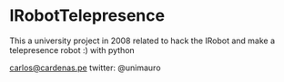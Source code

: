 # IRobotTelepresence
This a university project in 2008 related to hack the IRobot and make a telepresence robot :) with python 

carlos@cardenas.pe
twitter: @unimauro
